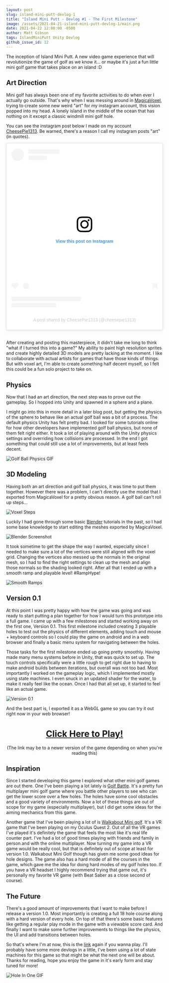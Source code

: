 ```yaml
---
layout: post
slug: island-mini-putt-devlog-1
title: "Island Mini Putt - Devlog #1 - The First Milestone"
image: /assets/2021-04-21-island-mini-putt-devlog-1/main.png
date: 2021-04-22 12:00:00 -0500
author: Matt Gibson
tags: IslandMiniPutt Unity Devlog
github_issue_id: 12
---
```


The inception of Island Mini Putt. A new video game experience that will revolutionize the game of golf as we know it... or maybe it's just a fun little mini golf game that takes place on an island :D

<!--more-->

## Art Direction

Mini golf has always been one of my favorite activities to do when ever I actually go outside. That's why when I was messing around in [MagicaVoxel](https://ephtracy.github.io/), trying to create some new weird "art" for my instagram account, this vision popped into my head. A lonely island in the middle of the ocean that has nothing on it except a classic windmill mini golf hole.

You can see the instagram post below I made on my account [CheesePie1313](https://www.instagram.com/cheesepie1313/). Be warned, there's a reason I call my instagram posts "art" (in quotes).

<blockquote class="instagram-media" data-instgrm-permalink="https://www.instagram.com/p/CL5NvDnBqpu/?utm_source=ig_embed&amp;utm_campaign=loading" data-instgrm-version="13" style=" background:#FFF; border:0; border-radius:3px; box-shadow:0 0 1px 0 rgba(0,0,0,0.5),0 1px 10px 0 rgba(0,0,0,0.15); margin: 1px; max-width:540px; min-width:326px; padding:0; width:99.375%; width:-webkit-calc(100% - 2px); width:calc(100% - 2px);"><div style="padding:16px;"> <a href="https://www.instagram.com/p/CL5NvDnBqpu/?utm_source=ig_embed&amp;utm_campaign=loading" style=" background:#FFFFFF; line-height:0; padding:0 0; text-align:center; text-decoration:none; width:100%;" target="_blank"> <div style=" display: flex; flex-direction: row; align-items: center;"> <div style="background-color: #F4F4F4; border-radius: 50%; flex-grow: 0; height: 40px; margin-right: 14px; width: 40px;"></div> <div style="display: flex; flex-direction: column; flex-grow: 1; justify-content: center;"> <div style=" background-color: #F4F4F4; border-radius: 4px; flex-grow: 0; height: 14px; margin-bottom: 6px; width: 100px;"></div> <div style=" background-color: #F4F4F4; border-radius: 4px; flex-grow: 0; height: 14px; width: 60px;"></div></div></div><div style="padding: 19% 0;"></div> <div style="display:block; height:50px; margin:0 auto 12px; width:50px;"><svg width="50px" height="50px" viewBox="0 0 60 60" version="1.1" xmlns="https://www.w3.org/2000/svg" xmlns:xlink="https://www.w3.org/1999/xlink"><g stroke="none" stroke-width="1" fill="none" fill-rule="evenodd"><g transform="translate(-511.000000, -20.000000)" fill="#000000"><g><path d="M556.869,30.41 C554.814,30.41 553.148,32.076 553.148,34.131 C553.148,36.186 554.814,37.852 556.869,37.852 C558.924,37.852 560.59,36.186 560.59,34.131 C560.59,32.076 558.924,30.41 556.869,30.41 M541,60.657 C535.114,60.657 530.342,55.887 530.342,50 C530.342,44.114 535.114,39.342 541,39.342 C546.887,39.342 551.658,44.114 551.658,50 C551.658,55.887 546.887,60.657 541,60.657 M541,33.886 C532.1,33.886 524.886,41.1 524.886,50 C524.886,58.899 532.1,66.113 541,66.113 C549.9,66.113 557.115,58.899 557.115,50 C557.115,41.1 549.9,33.886 541,33.886 M565.378,62.101 C565.244,65.022 564.756,66.606 564.346,67.663 C563.803,69.06 563.154,70.057 562.106,71.106 C561.058,72.155 560.06,72.803 558.662,73.347 C557.607,73.757 556.021,74.244 553.102,74.378 C549.944,74.521 548.997,74.552 541,74.552 C533.003,74.552 532.056,74.521 528.898,74.378 C525.979,74.244 524.393,73.757 523.338,73.347 C521.94,72.803 520.942,72.155 519.894,71.106 C518.846,70.057 518.197,69.06 517.654,67.663 C517.244,66.606 516.755,65.022 516.623,62.101 C516.479,58.943 516.448,57.996 516.448,50 C516.448,42.003 516.479,41.056 516.623,37.899 C516.755,34.978 517.244,33.391 517.654,32.338 C518.197,30.938 518.846,29.942 519.894,28.894 C520.942,27.846 521.94,27.196 523.338,26.654 C524.393,26.244 525.979,25.756 528.898,25.623 C532.057,25.479 533.004,25.448 541,25.448 C548.997,25.448 549.943,25.479 553.102,25.623 C556.021,25.756 557.607,26.244 558.662,26.654 C560.06,27.196 561.058,27.846 562.106,28.894 C563.154,29.942 563.803,30.938 564.346,32.338 C564.756,33.391 565.244,34.978 565.378,37.899 C565.522,41.056 565.552,42.003 565.552,50 C565.552,57.996 565.522,58.943 565.378,62.101 M570.82,37.631 C570.674,34.438 570.167,32.258 569.425,30.349 C568.659,28.377 567.633,26.702 565.965,25.035 C564.297,23.368 562.623,22.342 560.652,21.575 C558.743,20.834 556.562,20.326 553.369,20.18 C550.169,20.033 549.148,20 541,20 C532.853,20 531.831,20.033 528.631,20.18 C525.438,20.326 523.257,20.834 521.349,21.575 C519.376,22.342 517.703,23.368 516.035,25.035 C514.368,26.702 513.342,28.377 512.574,30.349 C511.834,32.258 511.326,34.438 511.181,37.631 C511.035,40.831 511,41.851 511,50 C511,58.147 511.035,59.17 511.181,62.369 C511.326,65.562 511.834,67.743 512.574,69.651 C513.342,71.625 514.368,73.296 516.035,74.965 C517.703,76.634 519.376,77.658 521.349,78.425 C523.257,79.167 525.438,79.673 528.631,79.82 C531.831,79.965 532.853,80.001 541,80.001 C549.148,80.001 550.169,79.965 553.369,79.82 C556.562,79.673 558.743,79.167 560.652,78.425 C562.623,77.658 564.297,76.634 565.965,74.965 C567.633,73.296 568.659,71.625 569.425,69.651 C570.167,67.743 570.674,65.562 570.82,62.369 C570.966,59.17 571,58.147 571,50 C571,41.851 570.966,40.831 570.82,37.631"></path></g></g></g></svg></div><div style="padding-top: 8px;"> <div style=" color:#3897f0; font-family:Arial,sans-serif; font-size:14px; font-style:normal; font-weight:550; line-height:18px;"> View this post on Instagram</div></div><div style="padding: 12.5% 0;"></div> <div style="display: flex; flex-direction: row; margin-bottom: 14px; align-items: center;"><div> <div style="background-color: #F4F4F4; border-radius: 50%; height: 12.5px; width: 12.5px; transform: translateX(0px) translateY(7px);"></div> <div style="background-color: #F4F4F4; height: 12.5px; transform: rotate(-45deg) translateX(3px) translateY(1px); width: 12.5px; flex-grow: 0; margin-right: 14px; margin-left: 2px;"></div> <div style="background-color: #F4F4F4; border-radius: 50%; height: 12.5px; width: 12.5px; transform: translateX(9px) translateY(-18px);"></div></div><div style="margin-left: 8px;"> <div style=" background-color: #F4F4F4; border-radius: 50%; flex-grow: 0; height: 20px; width: 20px;"></div> <div style=" width: 0; height: 0; border-top: 2px solid transparent; border-left: 6px solid #f4f4f4; border-bottom: 2px solid transparent; transform: translateX(16px) translateY(-4px) rotate(30deg)"></div></div><div style="margin-left: auto;"> <div style=" width: 0px; border-top: 8px solid #F4F4F4; border-right: 8px solid transparent; transform: translateY(16px);"></div> <div style=" background-color: #F4F4F4; flex-grow: 0; height: 12px; width: 16px; transform: translateY(-4px);"></div> <div style=" width: 0; height: 0; border-top: 8px solid #F4F4F4; border-left: 8px solid transparent; transform: translateY(-4px) translateX(8px);"></div></div></div> <div style="display: flex; flex-direction: column; flex-grow: 1; justify-content: center; margin-bottom: 24px;"> <div style=" background-color: #F4F4F4; border-radius: 4px; flex-grow: 0; height: 14px; margin-bottom: 6px; width: 224px;"></div> <div style=" background-color: #F4F4F4; border-radius: 4px; flex-grow: 0; height: 14px; width: 144px;"></div></div></a><p style=" color:#c9c8cd; font-family:Arial,sans-serif; font-size:14px; line-height:17px; margin-bottom:0; margin-top:8px; overflow:hidden; padding:8px 0 7px; text-align:center; text-overflow:ellipsis; white-space:nowrap;"><a href="https://www.instagram.com/p/CL5NvDnBqpu/?utm_source=ig_embed&amp;utm_campaign=loading" style=" color:#c9c8cd; font-family:Arial,sans-serif; font-size:14px; font-style:normal; font-weight:normal; line-height:17px; text-decoration:none;" target="_blank">A post shared by CheesePie1313 (@cheesepie1313)</a></p></div></blockquote> <script async src="//www.instagram.com/embed.js"></script>
<br>

After creating and posting this masterpiece, it didn't take me long to think "what if I turned this into a game?" My ability to paint high resolution sprites and create highly detailed 3D models are pretty lacking at the moment. I like to collaborate with actual artists for games that have those kinds of things. But with voxel art, I'm able to create something half decent myself, so I felt this could be a fun solo project to take on.

## Physics

Now that I had an art direction, the next step was to prove out the gameplay. So I hopped into Unity and spawned in a sphere and a plane.

I might go into this in more detail in a later blog post, but getting the physics of the sphere to behave like an actual golf ball was a bit of a process. The default physics Unity has felt pretty bad. I looked for some tutorials online for how other developers have implemented golf ball physics, but none of them felt right either. It took a lot of playing around with the Unity physics settings and overriding how collisions are processed. In the end I got something that could still use a lot of improvements, but at least feels decent.

![Golf Ball Physics GIF](/assets/2021-04-21-island-mini-putt-devlog-1/physics.gif)

## 3D Modeling

Having both an art direction and golf ball physics, it was time to put them together. However there was a problem, I can't directly use the model that I exported from MagicaVoxel for a pretty obvious reason. A golf ball can't roll up steps...

![Voxel Steps](/assets/2021-04-21-island-mini-putt-devlog-1/steps.png)

Luckily I had gone through some basic [Blender](https://www.blender.org/) tutorials in the past, so I had some base knowledge to start editing the meshes exported by MagicaVoxel.

![Blender Screenshot](/assets/2021-04-21-island-mini-putt-devlog-1/blender.png)

It took sometime to get the shape the way I wanted, especially since I needed to make sure a lot of the vertices were still aligned with the voxel grid. Changing the vertices also messed up the normals in the original mesh, so I had to find the right settings to clean up the mesh and align those normals so the shading looked right. After all that I ended up with a smooth ramp and playable level! #RampHype!

![Smooth Ramps](/assets/2021-04-21-island-mini-putt-devlog-1/model.png)

## Version 0.1

At this point I was pretty happy with how the game was going and was ready to start putting a plan together for how I would turn this prototype into a full game. I came up with a few milestones and started working away on the first one, Version 0.1. This first milestone included creating 3 playable holes to test out the physics of different elements, adding touch and mouse + keyboard controls so I could play the game on android and in a web browser and finally a basic menu system for navigating between the holes.

Those tasks for the first milestone ended up going pretty smoothly. Having made many menu systems before in Unity, that was quick to set up. The touch controls specifically were a little rough to get right due to having to make android builds between iterations, but overall was not too bad. Most importantly I worked on the gameplay logic, which I implemented mostly using state machines. I even snuck in an updated shader for the water, to make it really feel like the ocean. Once I had that all set up, it started to feel like an actual game.

![Version 0.1](/assets/2021-04-21-island-mini-putt-devlog-1/version0-1.png)

And the best part is, I exported it as a WebGL game so you can try it out right now in your web browser!

<h1 style="text-align: center;"><a href="/assets/island-mini-putt/index.html" target="_blank">Click Here to Play!</a></h1>
<p style="text-align: center;">(The link may be to a newer version of the game depending on when you're reading this)</p>

## Inspiration
Since I started developing this game I explored what other mini golf games are out there. One I've been playing a lot lately is [Golf Battle](https://play.google.com/store/apps/details?id=games.onebutton.golfbattle). It's a pretty fun multiplayer mini golf game where you battle other players to see who can get the lower score over a few holes. The holes have some cool obstacles and a good variety of environments. Now a lot of these things are out of scope for my game (especially multiplayer), but I did get some ideas for the aiming mechanics from this game.

Another game that I've been playing a lot of is [Walkabout Mini golf](https://www.mightycoconut.com/minigolf). It's a VR game that I've been playing on my Oculus Quest 2. Out of all the VR games I've played it's definitely the game that feels the most like it's real life counter part. I've had a lot of good times playing with friends and family in person and with the online multiplayer. Now turning my game into a VR game would be really cool, but that is definitely out of scope at least for version 1.0. Walkabout Mini Golf though has given me some good ideas for hole designs. The game also has a hard mode of all the courses in the game, which gave me the idea for doing hard modes of my golf holes too. If you have a VR headset I highly recommend trying that game out, it's personally my favorite VR game (with Beat Saber as a close second of course).

## The Future
There's a good amount of improvements that I want to make before I release a version 1.0. Most importantly is creating a full 18 hole course along with a hard version of every hole. On top of that there's some basic features like getting a regular play mode in the game with a viewable score card. And finally I want to make some further improvements to things like the physics, the UI and add transitions between holes.

So that's where I'm at now, this is the [link]("/assets/island-mini-putt/index.html") again if you wanna play. I'll probably have some more devlogs in a little, I've been using a lot of state machines for this game so that might be what the next one will be about. Thanks for reading, hope you enjoy the game in it's early form and stay tuned for more!

![Hole In One GIF](/assets/2021-04-21-island-mini-putt-devlog-1/hole_in_one.gif)
